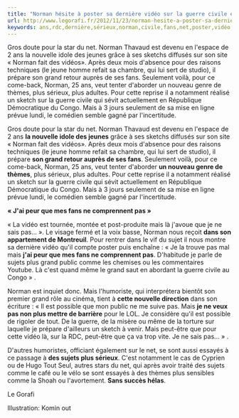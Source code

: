 ```yaml
---
title: "Norman hésite à poster sa dernière vidéo sur la guerre civile en RDC"
url: http://www.legorafi.fr/2012/11/23/norman-hesite-a-poster-sa-derniere-video-sur-la-guerre-civile-en-rdc/
keywords: ans,rdc,dernière,sérieux,norman,civile,fans,net,poster,vidéo,guerre,grand,thèmes,hésite,sujets
---
```

Gros doute pour la star du net. Norman Thavaud est devenu en l'espace de 2 ans la nouvelle idole des jeunes grâce à ses sketchs diffusés sur son site « Norman fait des vidéos». Après deux mois d'absence pour des raisons techniques (le jeune homme refait sa chambre, qui lui sert de studio), il prépare son grand retour auprès de ses fans. Seulement voilà, pour ce come-back, Norman, 25 ans, veut tenter d'aborder un nouveau genre de thèmes, plus sérieux, plus adultes. Pour cette reprise il a notamment réalisé un sketch sur la guerre civile qui sévit actuellement en République Démocratique du Congo. Mais à 3 jours seulement de sa mise en ligne prévue lundi, le comédien semble gagné par l'incertitude.

Gros doute pour la star du net. Norman Thavaud est devenu en l'espace de 2 ans **la nouvelle idole des jeunes** grâce à ses sketchs diffusés sur son site « Norman fait des vidéos». Après deux mois d'absence pour des raisons techniques (le jeune homme refait sa chambre, qui lui sert de studio), il prépare **son grand retour auprès de ses fans**. Seulement voilà, pour ce come-back, Norman, 25 ans, veut tenter d'aborder **un nouveau genre de thèmes**, plus sérieux, plus adultes. Pour cette reprise il a notamment réalisé un sketch sur la guerre civile qui sévit actuellement en République Démocratique du Congo. Mais à 3 jours seulement de sa mise en ligne prévue lundi, le comédien semble gagné par l'incertitude.

**« J'ai peur que mes fans ne comprennent pas »**

« La vidéo est tournée, montée et post-produite mais là j'avoue que je ne sais pas... ». Le visage fermé et la voix basse, Norman nous reçoit **dans son appartement de Montreuil**. Pour rentrer dans le vif du sujet il nous montre sa dernière vidéo qu'il compte poster puis enchaîne : « Je la trouve pas mal mais **j'ai peur que mes fans ne comprennent pas**. D'habitude je parle de sujets plus grand public comme les chemises ou les commentaires Youtube. Là c'est quand même le grand saut en abordant la guerre civile au Congo » .

Norman est inquiet donc. Mais l'humoriste, qui interprétera bientôt son premier grand rôle au cinéma, tient à **cette nouvelle direction** dans son écriture : « Il est possible que mon public ne me suive pas. Mais **je ne veux pas non plus mettre de barrière** pour le LOL. Je considère qu'il est possible de rigoler de tout. De la guerre, de la misère ou même de la torture sur laquelle je prépare d'ailleurs un sketch à venir. Mais peut-être que pour cette vidéo là, sur la RDC, peut-être que ça va trop vite. Je ne sais pas... » .

D'autres humoristes, officiant également sur le net, se sont aussi essayés à ce passage à **des sujets plus sérieux**. C'est notamment le cas de Cyprien ou de Hugo Tout Seul, autres stars du net, qui après avoir traité des sujets comme le café ou le vélo se sont essayés à des thèmes plus sensibles comme la Shoah ou l'avortement. **Sans succès hélas**.

Le Gorafi

Illustration: Komin out
